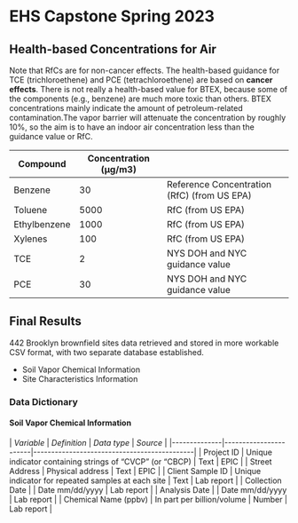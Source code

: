 # EHS Capstone Spring 2023

## Health-based Concentrations for Air

Note that RfCs are for non-cancer effects. The health-based guidance for TCE (trichloroethene) and PCE (tetrachloroethene) are based on **cancer effects**. There is not really a health-based value for BTEX, because some of the components (e.g., benzene) are much more toxic than others. BTEX concentrations mainly indicate the amount of petroleum-related contamination.The vapor barrier will attenuate the concentration by roughly 10%, so the aim is to have an indoor air concentration less than the guidance value or RfC.

| Compound     | Concentration (μg/m3) |                                             |
|--------------|-----------------------|---------------------------------------------|
| Benzene      | 30                    | Reference Concentration (RfC) (from US EPA) |
| Toluene      | 5000                  | RfC (from US EPA)                           |
| Ethylbenzene | 1000                  | RfC (from US EPA)                           |
| Xylenes      | 100                   | RfC (from US EPA)                           |
| TCE          | 2                     | NYS DOH and NYC guidance value              |
| PCE          | 30                    | NYS DOH and NYC guidance value              |


## Final Results

442 Brooklyn brownfield sites data retrieved and stored in more workable CSV format, with two separate database established.  

*   Soil Vapor Chemical Information  
*   Site Characteristics Information  


### Data Dictionary

#### Soil Vapor Chemical Information

| _Variable_ | _Definition_ | _Data type_ | _Source_ |
|--------------|-----------------------|---------------------------------------------|
| Project ID | Unique indicator containing strings of “CVCP” (or “CBCP) | Text | EPIC |
| Street Address | Physical address | Text | EPIC |
| Client Sample ID | Unique indicator for repeated samples at each site | Text | Lab report |
| Collection Date |  | Date mm/dd/yyyy | Lab report |
| Analysis Date |  | Date mm/dd/yyyy | Lab report |
| Chemical Name (ppbv) | In part per billion/volume | Number | Lab report |





